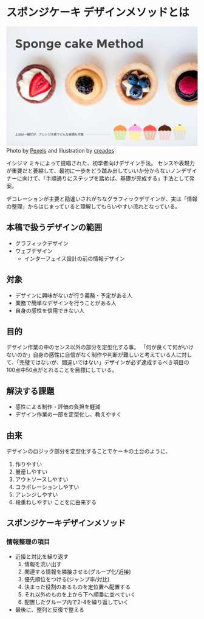 # スポンジケーキ デザインメソッドとは

![](cover.png)
Photo by [Pexels](https://pixabay.com/ja/%E3%82%B1%E3%83%BC%E3%82%AD-%E3%83%95%E3%83%AB%E3%83%BC%E3%83%84-%E3%83%87%E3%82%B6%E3%83%BC%E3%83%88-%E3%81%8A%E3%81%84%E3%81%97%E3%81%84-%E3%82%A4%E3%83%81%E3%82%B4-%E3%83%99%E3%83%AA%E3%83%BC-%E8%8F%93%E5%AD%90-1283821/) and Illustration by [creades](https://pixabay.com/ja/%E3%82%B1%E3%83%BC%E3%82%AD-%E3%83%9E%E3%83%95%E3%82%A3%E3%83%B3-%E3%83%9A%E3%82%B9%E3%83%88%E3%83%AA%E3%83%BC-%E3%82%AB%E3%83%83%E3%83%97%E3%82%B1%E3%83%BC%E3%82%AD-%E5%96%9C%E3%81%B3-%E7%94%98%E3%81%84-%E9%A3%9F%E5%93%81-1953211/)

イシジマ ミキによって提唱された、初学者向けデザイン手法。
センスや表現力が重要だと萎縮して、最初に一歩をどう踏み出していいか分からないノンデザイナーに向けて、「手順通りにステップを踏めば、基礎が完成する」手法として発案。

デコレーションが主要と勘違いされがちなグラフィックデザインが、実は「情報の整理」からはじまっていると理解してもらいやすい流れとなっている。

## 本稿で扱うデザインの範囲
* グラフィックデザイン
* ウェブデザイン
	* インターフェイス設計の前の情報デザイン

## 対象
* デザインに興味がないが行う義務・予定がある人
* 業務で簡単なデザインを行うことがある人
* 自身の感性を信用できない人

## 目的
デザイン作業の中のセンス以外の部分を定型化する事。
「何が良くて何がいけないのか」自身の感性に自信がなく制作や判断が難しいと考えている人に対して、「完璧ではないが、間違いではない」デザインが必ず達成するべき項目の100点中50点がとれることを目標にしている。

## 解決する課題
* 感性による制作・評価の負担を軽減
* デザイン作業の一部を定型化し、教えやすく

## 由来
デザインのロジック部分を定型化することでケーキの土台のように、
1. 作りやすい
1. 量産しやすい
1. アウトソースしやすい
1. コラボレーションしやすい
1. アレンジしやすい
1. 段重ねしやすい
ことをに由来する

## スポンジケーキデザインメソッド
### 情報整理の項目
* 近接と対比を繰り返す
  1. 情報を洗い出す
  1. 関連する情報を隣接させる(グループ化/近接)
  1. 優先順位をつける(ジャンプ率/対比)
  1. 決まった役割のあるものを定位置へ配置する
  1. それ以外のものを上から下へ順番に並べていく
  1. 配置したグループ内で2-4を繰り返していく  
* 最後に、整列と反復で整える
